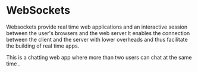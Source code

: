 # WebSockets 
Websockets provide real time web applications and an interactive session between the user's browsers and the web server.It enables the connection between the client and the server with lower overheads and thus facilitate the building of real time apps.

This is a chatting web app where more than two users can chat at the same time .
